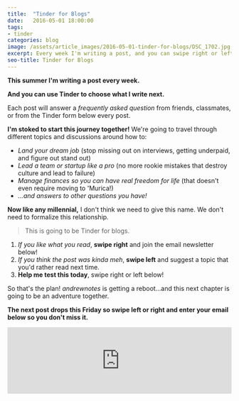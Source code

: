 ```yaml
---
title:  "Tinder for Blogs"
date:   2016-05-01 18:00:00
tags:
- tinder
categories: blog
image: /assets/article_images/2016-05-01-tinder-for-blogs/DSC_1702.jpg
excerpt: Every week I'm writing a post, and you can swipe right or left to choose what I write next!
seo-title: Tinder for Blogs
---
```


**This summer I'm writing a post every week.** 

**And you can use Tinder to choose what I write next.**

Each post will answer a *frequently asked question* from friends, classmates, or from the Tinder form below every post.

**I'm stoked to start this journey together!** We're going to travel through different topics and discussions around how to:

- *Land your dream job* (stop missing out on interviews, getting underpaid, and figure out stand out)
- *Lead a team or startup like a pro* (no more rookie mistakes that destroy culture and lead to failure)
- *Manage finances so you can have real freedom for life* (that doesn't even require moving to 'Murica!)
- *...and answers to other questions you have!*

**Now like any millennial,** I don't think we need to give this name. We don't need to formalize this relationship. 

> This is going to be Tinder for blogs.

1. *If you like what you read*, **swipe right** and join the email newsletter below!
2. *If you think the post was kinda meh*, **swipe left** and suggest a topic that you'd rather read next time.
3. **Help me test this today**, swipe right or left below!

So that's the plan! *andrewnotes* is getting a reboot...and this next chapter is going to be an adventure together.

**The next post drops this Friday so swipe left or right and enter your email below so you don't miss it.**

<script src="https://blitzen.com/scripts/blitzenForm.js" type="text/javascript"></script> <iframe src="https://andrew.blitzen.com/form/andrewnotes-footer-1?page=20150501-tinder-time" id="017ce06a18c93534f49cdb840176f9" onload="resizeCrossDomainIframe('017ce06a18c93534f49cdb840176f9', 'https://andrew.blitzen.com');" width="100%" style="border: none;" resize="true"></iframe>

